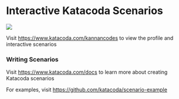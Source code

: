 # Interactive Katacoda Scenarios

[![](http://shields.katacoda.com/katacoda/kannancodes/count.svg)](https://www.katacoda.com/kannancodes "Get your profile on Katacoda.com")

Visit https://www.katacoda.com/kannancodes to view the profile and interactive scenarios

### Writing Scenarios
Visit https://www.katacoda.com/docs to learn more about creating Katacoda scenarios

For examples, visit https://github.com/katacoda/scenario-example
